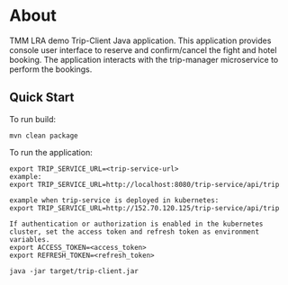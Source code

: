 # About
TMM LRA demo Trip-Client Java application. This application provides console user interface to reserve and confirm/cancel the fight and hotel booking.
The application interacts with the trip-manager microservice to perform the bookings.

## Quick Start
To run build:

```
mvn clean package
```

To run the application:
```
export TRIP_SERVICE_URL=<trip-service-url>
example: 
export TRIP_SERVICE_URL=http://localhost:8080/trip-service/api/trip

example when trip-service is deployed in kubernetes:
export TRIP_SERVICE_URL=http://152.70.120.125/trip-service/api/trip

If authentication or authorization is enabled in the kubernetes cluster, set the access token and refresh token as environment variables.
export ACCESS_TOKEN=<access_token>
export REFRESH_TOKEN=<refresh_token>

java -jar target/trip-client.jar
```